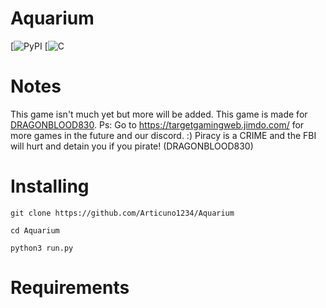 # Aquarium
[![PyPI](https://img.shields.io/badge/python-3-blue.svg)
[![C](https://img.shields.io/badge/Copyright-True-brightgreen.svg)
# Notes
This game isn't much yet but more will be added.
This game is made for [DRAGONBLOOD830](https://github.com/DRAGONBLOOD830). Ps: Go to https://targetgamingweb.jimdo.com/ for more games in the future and our discord. :)
Piracy is a CRIME and the FBI will hurt and detain you if you pirate! (DRAGONBLOOD830)
# Installing
```
git clone https://github.com/Articuno1234/Aquarium
```
```
cd Aquarium
```
```
python3 run.py
```

# Requirements

